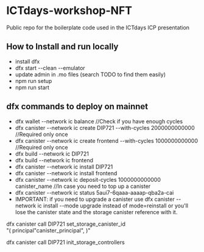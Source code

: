 # ICTdays-workshop-NFT
Public repo for the boilerplate code used in the ICTdays ICP presentation


## How to Install and run locally
- install dfx
- dfx start --clean --emulator
- update admin in .mo files (search TODO to find them easily)
- npm run setup
- npm run start

## dfx commands to deploy on mainnet
- dfx wallet --network ic balance //Check if you have enough cycles
- dfx canister --network ic create DIP721 --with-cycles 2000000000000 //Required only once
- dfx canister --network ic create frontend --with-cycles 1000000000000 //Required only once
- dfx build --network ic DIP721
- dfx build --network ic frontend
- dfx canister --network ic install DIP721
- dfx canister --network ic install frontend
- dfx canister --network ic deposit-cycles 1000000000000 canister_name //In case you need to top up a canister
- dfx canister --network ic status  5aui7-6qaaa-aaaap-qba2a-cai
- IMPORTANT: if you need to upgrade a canister use  dfx canister --network ic install --mode upgrade instead of mode=reinstall or you'll lose the canister state and the storage canister reference with it.

dfx canister call DIP721 set_storage_canister_id \
"(
  principal\"canister_principal\", 
)"

dfx canister call DIP721 init_storage_controllers